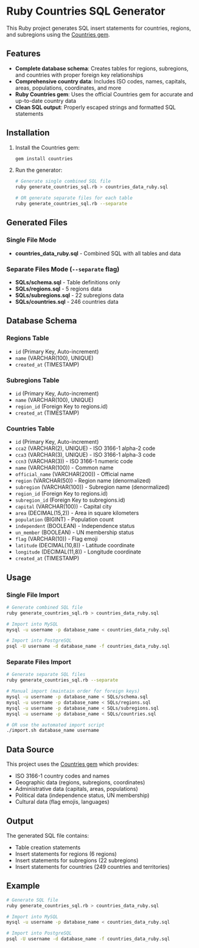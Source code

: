 # Ruby Countries SQL Generator

This Ruby project generates SQL insert statements for countries, regions, and subregions using the [Countries gem](https://github.com/countries/countries).

## Features

- **Complete database schema**: Creates tables for regions, subregions, and countries with proper foreign key relationships
- **Comprehensive country data**: Includes ISO codes, names, capitals, areas, populations, coordinates, and more
- **Ruby Countries gem**: Uses the official Countries gem for accurate and up-to-date country data
- **Clean SQL output**: Properly escaped strings and formatted SQL statements

## Installation

1. Install the Countries gem:
   ```bash
   gem install countries
   ```

2. Run the generator:
   ```bash
   # Generate single combined SQL file
   ruby generate_countries_sql.rb > countries_data_ruby.sql
   
   # OR generate separate files for each table
   ruby generate_countries_sql.rb --separate
   ```

## Generated Files

### Single File Mode
- **countries_data_ruby.sql** - Combined SQL with all tables and data

### Separate Files Mode (`--separate` flag)
- **SQLs/schema.sql** - Table definitions only
- **SQLs/regions.sql** - 5 regions data
- **SQLs/subregions.sql** - 22 subregions data  
- **SQLs/countries.sql** - 246 countries data

## Database Schema

### Regions Table
- `id` (Primary Key, Auto-increment)
- `name` (VARCHAR(100), UNIQUE)
- `created_at` (TIMESTAMP)

### Subregions Table
- `id` (Primary Key, Auto-increment)
- `name` (VARCHAR(100), UNIQUE)
- `region_id` (Foreign Key to regions.id)
- `created_at` (TIMESTAMP)

### Countries Table
- `id` (Primary Key, Auto-increment)
- `cca2` (VARCHAR(2), UNIQUE) - ISO 3166-1 alpha-2 code
- `cca3` (VARCHAR(3), UNIQUE) - ISO 3166-1 alpha-3 code
- `ccn3` (VARCHAR(3)) - ISO 3166-1 numeric code
- `name` (VARCHAR(100)) - Common name
- `official_name` (VARCHAR(200)) - Official name
- `region` (VARCHAR(50)) - Region name (denormalized)
- `subregion` (VARCHAR(100)) - Subregion name (denormalized)
- `region_id` (Foreign Key to regions.id)
- `subregion_id` (Foreign Key to subregions.id)
- `capital` (VARCHAR(100)) - Capital city
- `area` (DECIMAL(15,2)) - Area in square kilometers
- `population` (BIGINT) - Population count
- `independent` (BOOLEAN) - Independence status
- `un_member` (BOOLEAN) - UN membership status
- `flag` (VARCHAR(10)) - Flag emoji
- `latitude` (DECIMAL(10,8)) - Latitude coordinate
- `longitude` (DECIMAL(11,8)) - Longitude coordinate
- `created_at` (TIMESTAMP)

## Usage

### Single File Import
```bash
# Generate combined SQL file
ruby generate_countries_sql.rb > countries_data_ruby.sql

# Import into MySQL
mysql -u username -p database_name < countries_data_ruby.sql

# Import into PostgreSQL
psql -U username -d database_name -f countries_data_ruby.sql
```

### Separate Files Import
```bash
# Generate separate SQL files
ruby generate_countries_sql.rb --separate

# Manual import (maintain order for foreign keys)
mysql -u username -p database_name < SQLs/schema.sql
mysql -u username -p database_name < SQLs/regions.sql
mysql -u username -p database_name < SQLs/subregions.sql
mysql -u username -p database_name < SQLs/countries.sql

# OR use the automated import script
./import.sh database_name username
```

## Data Source

This project uses the [Countries gem](https://github.com/countries/countries) which provides:
- ISO 3166-1 country codes and names
- Geographic data (regions, subregions, coordinates)
- Administrative data (capitals, areas, populations)
- Political data (independence status, UN membership)
- Cultural data (flag emojis, languages)

## Output

The generated SQL file contains:
- Table creation statements
- Insert statements for regions (6 regions)
- Insert statements for subregions (22 subregions)
- Insert statements for countries (249 countries and territories)

## Example

```bash
# Generate SQL file
ruby generate_countries_sql.rb > countries_data_ruby.sql

# Import into MySQL
mysql -u username -p database_name < countries_data_ruby.sql

# Import into PostgreSQL
psql -U username -d database_name -f countries_data_ruby.sql
```
